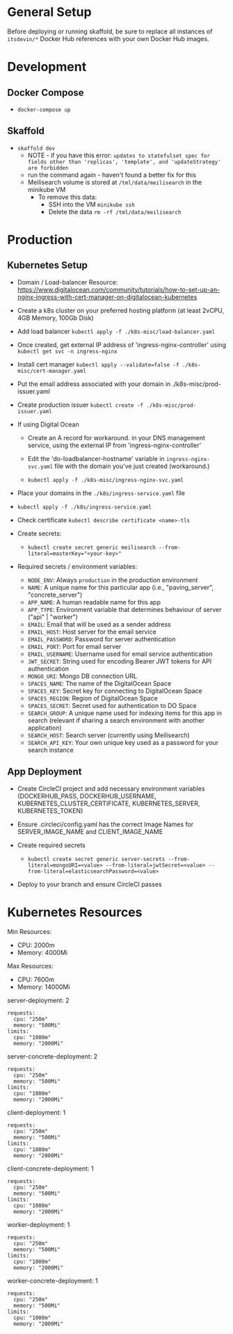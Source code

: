# General Setup

Before deploying or running skaffold, be sure to replace all instances of `itsdevin/*`
Docker Hub references with your own Docker Hub images.

# Development

## Docker Compose

- `docker-compose up`

## Skaffold

- `skaffold dev`
  - NOTE - if you have this error: `updates to statefulset spec for fields other than 'replicas', 'template', and 'updateStrategy' are forbidden`
  - run the command again - haven't found a better fix for this
  - Meilisearch volume is stored at `/tml/data/meilisearch` in the minikube VM
    - To remove this data:
      - SSH into the VM `minikube ssh`
      - Delete the data `rm -rf /tml/data/meilisearch`

# Production

## Kubernetes Setup

- Domain / Load-balancer Resource: https://www.digitalocean.com/community/tutorials/how-to-set-up-an-nginx-ingress-with-cert-manager-on-digitalocean-kubernetes

- Create a k8s cluster on your preferred hosting platform (at least 2vCPU, 4GB Memory, 100Gb Disk)

- Add load balancer `kubectl apply -f ./k8s-misc/load-balancer.yaml`

- Once created, get external IP address of 'ingress-nginx-controller' using `kubectl get svc -n ingress-nginx`

- Install cert manager `kubectl apply --validate=false -f ./k8s-misc/cert-manager.yaml`

- Put the email address associated with your domain in ./k8s-misc/prod-issuer.yaml

- Create production issuer `kubectl create -f ./k8s-misc/prod-issuer.yaml`

- If using Digital Ocean

  - Create an A record for workaround.<your-domain> in your DNS management service, using the external IP from 'ingress-nginx-controller'

  - Edit the 'do-loadbalancer-hostname' variable in `ingress-nginx-svc.yaml` file with the domain you've just created (workaround.<your-domain>)

  - `kubectl apply -f ./k8s-misc/ingress-nginx-svc.yaml`

- Place your domains in the `./k8s/ingress-service.yaml` file

- `kubectl apply -f ./k8s/ingress-service.yaml`

- Check certificate `kubectl describe certificate <name>-tls`

- Create secrets:

  - `kubectl create secret generic meilisearch --from-literal=masterKey="<your-key>"`

- Required secrets / environment variables:

  - `NODE_ENV`: Always `production` in the production environment
  - `NAME`: A unique name for this particular app (i.e., "paving_server", "concrete_server")
  - `APP_NAME`: A human readable name for this app
  - `APP_TYPE`: Environment variable that determines behaviour of server ("api" | "worker")
  - `EMAIL`: Email that will be used as a sender address
  - `EMAIL_HOST`: Host server for the email service
  - `EMAIL_PASSWORD`: Password for server authentication
  - `EMAIL_PORT`: Port for email server
  - `EMAIL_USERNAME`: Username used for email service authentication
  - `JWT_SECRET`: String used for encoding Bearer JWT tokens for API authentication
  - `MONGO_URI`: Mongo DB connection URL
  - `SPACES_NAME`: The name of the DigitalOcean Space
  - `SPACES_KEY`: Secret key for connecting to DigitalOcean Space
  - `SPACES_REGION`: Region of DigitalOcean Space
  - `SPACES_SECRET`: Secret used for authentication to DO Space
  - `SEARCH_GROUP`: A unique name used for indexing items for this app in search (relevant if sharing a search environment with another application)
  - `SEARCH_HOST`: Search server (currently using Meilisearch)
  - `SEARCH_API_KEY`: Your own unique key used as a password for your search instance

## App Deployment

- Create CircleCI project and add necessary environment variables (DOCKERHUB_PASS, DOCKERHUB_USERNAME, KUBERNETES_CLUSTER_CERTIFICATE, KUBERNETES_SERVER, KUBERNETES_TOKEN)

- Ensure .circleci/config.yaml has the correct Image Names for SERVER_IMAGE_NAME and CLIENT_IMAGE_NAME

- Create required secrets

  - `kubectl create secret generic server-secrets --from-literal=mongoURI=<value> --from-literal=jwtSecret=<value> --from-literal=elasticsearchPassword=<value>`

- Deploy to your branch and ensure CircleCI passes

# Kubernetes Resources

Min Resources:
 - CPU: 2000m
 - Memory: 4000Mi

Max Resources:
 - CPU: 7600m
 - Memory: 14000Mi

server-deployment: 2
```
requests:
  cpu: "250m"
  memory: "500Mi"
limits:
  cpu: "1000m"
  memory: "2000Mi"
```

server-concrete-deployment: 2
```
requests:
  cpu: "250m"
  memory: "500Mi"
limits:
  cpu: "1000m"
  memory: "2000Mi"
```

client-deployment: 1
```
requests:
  cpu: "250m"
  memory: "500Mi"
limits:
  cpu: "1000m"
  memory: "2000Mi"
```

client-concrete-deployment: 1
```
requests:
  cpu: "250m"
  memory: "500Mi"
limits:
  cpu: "1000m"
  memory: "2000Mi"
```

worker-deployment: 1
```
requests:
  cpu: "250m"
  memory: "500Mi"
limits:
  cpu: "1000m"
  memory: "2000Mi"
```

worker-concrete-deployment: 1
```
requests:
  cpu: "250m"
  memory: "500Mi"
limits:
  cpu: "1000m"
  memory: "2000Mi"
```
